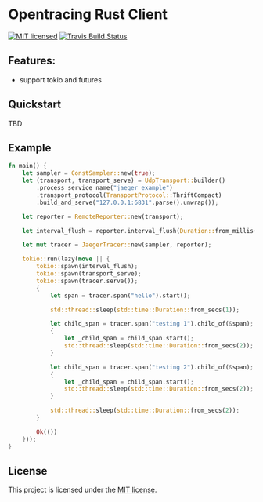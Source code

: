 Opentracing Rust Client
====

[![MIT licensed][mit-badge]][mit-url]
[![Travis Build Status][travis-badge]][travis-url]

[mit-badge]: https://img.shields.io/badge/license-MIT-blue.svg
[mit-url]: LICENSE-MIT
[travis-badge]: https://travis-ci.org/ccc13/opentracing-rs.svg?branch=master
[travis-url]: https://travis-ci.org/ccc13/opentracing-rs

Features:
----
- support tokio and futures

Quickstart
----

TBD

Example
----

```rust
fn main() {
    let sampler = ConstSampler::new(true);
    let (transport, transport_serve) = UdpTransport::builder()
        .process_service_name("jaeger_example")
        .transport_protocol(TransportProtocol::ThriftCompact)
        .build_and_serve("127.0.0.1:6831".parse().unwrap());

    let reporter = RemoteReporter::new(transport);

    let interval_flush = reporter.interval_flush(Duration::from_millis(500));

    let mut tracer = JaegerTracer::new(sampler, reporter);

    tokio::run(lazy(move || {
        tokio::spawn(interval_flush);
        tokio::spawn(transport_serve);
        tokio::spawn(tracer.serve());
        {
            let span = tracer.span("hello").start();

            std::thread::sleep(std::time::Duration::from_secs(1));

            let child_span = tracer.span("testing 1").child_of(&span);
            {
                let _child_span = child_span.start();
                std::thread::sleep(std::time::Duration::from_secs(2));
            }

            let child_span = tracer.span("testing 2").child_of(&span);
            {
                let _child_span = child_span.start();
                std::thread::sleep(std::time::Duration::from_secs(2));
            }

            std::thread::sleep(std::time::Duration::from_secs(2));
        }

        Ok(())
    }));
}
```

License
----

This project is licensed under the [MIT license](LICENSE).
